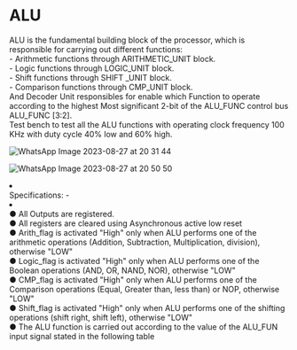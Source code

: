 # ALU
ALU is the fundamental building block of the processor,  which is responsible for carrying out different functions:
<br>- Arithmetic functions through ARITHMETIC_UNIT block.
<br>- Logic functions through LOGIC_UNIT block.
<br>- Shift functions through SHIFT _UNIT block.
<br>- Comparison functions through CMP_UNIT block. 
<br>And Decoder Unit responsibles for enable which Function to operate according to the highest Most significant 2-bit of the ALU_FUNC control bus ALU_FUNC [3:2].
<br>Test bench to test all the ALU functions with operating clock frequency 100 KHz with duty cycle 40% low and 60% high.

![WhatsApp Image 2023-08-27 at 20 31 44](https://github.com/BassantAhmedElbakry/ALU/assets/104600321/5d5a7f02-5eff-455c-abf6-9afe3b916f0f)

![WhatsApp Image 2023-08-27 at 20 50 50](https://github.com/BassantAhmedElbakry/ALU/assets/104600321/73fa44ee-1622-4763-bb8d-e413a59fa6a3)

<li><br>Specifications: -<li/>
<br>● All Outputs are registered. 
<br>● All registers are cleared using Asynchronous active low reset
<br>● Arith_flag is activated "High" only when ALU performs one of 
the arithmetic operations (Addition, Subtraction, Multiplication, 
division), otherwise "LOW"
<br>● Logic_flag is activated "High" only when ALU performs one of 
the Boolean operations (AND, OR, NAND, NOR), otherwise "LOW"
<br>● CMP_flag is activated "High" only when ALU performs one of 
the Comparison operations (Equal, Greater than, less than) or 
NOP, otherwise "LOW"
<br>● Shift_flag is activated "High" only when ALU performs one of 
the shifting operations (shift right, shift left), otherwise "LOW"
<br>● The ALU function is carried out according to the value of the 
ALU_FUN input signal stated in the following table


